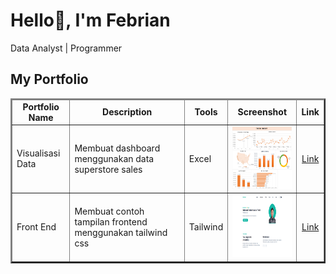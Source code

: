 # <summary><strong>Hello👋, I'm Febrian</strong></summary>
<p> Data Analyst | Programmer </p>

## <summary><strong>My Portfolio</strong></summary>
<table border=2>
  <thead>
    <tr align="center">
      <td><strong>Portfolio Name</strong></td>
      <td><strong>Description</strong></td>
      <td><strong>Tools</strong></td>
      <td><strong>Screenshot</strong></td>
      <td><strong>Link</strong></td>
    </tr>
  </thead>
  <tbody>
    <tr>
      <td>Visualisasi Data</td>
      <td>Membuat dashboard menggunakan data superstore sales</td>
      <td>Excel</td>
      <td align="center"><img src="https://github.com/febrianfauzi/MyPortfolio/blob/main/Screenshot/Superstore-data.png" width=120 height=100></td>
      <td align="center"><a href="https://github.com/febrianfauzi/MyPortfolio/blob/main/Files/superstore_data.xlsx">Link</td>
    </tr>
    <tr>
      <td>Front End</td>
      <td>Membuat contoh tampilan frontend menggunakan tailwind css</td>
      <td>Tailwind</td>
      <td align="center"><img src="https://github.com/febrianfauzi/MyPortfolio/blob/main/Screenshot/Tailwind.png" width=150 height=100></td>
      <td align="center"><a href="https://github.com/febrianfauzi/portfolio-tailwind-css">Link</td>
    </tr>
  </tbody>
</table>
